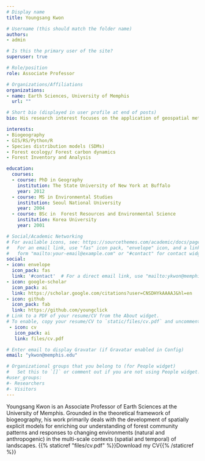 ```yaml
---
# Display name
title: Youngsang Kwon

# Username (this should match the folder name)
authors:
- admin

# Is this the primary user of the site?
superuser: true

# Role/position
role: Associate Professor

# Organizations/Affiliations
organizations:
- name: Earth Sciences, University of Memphis
  url: ""

# Short bio (displayed in user profile at end of posts)
bio: His research interest focuses on the application of geospatial methods to understand fundamental ecological and environmental processes that regulate biodiversity, species distribution, and abundances.

interests:
- Biogeography
- GIS/RS/Python/R 
- Species distribution models (SDMs)
- Forest ecology/ Forest carbon dynamics
- Forest Inventory and Analysis

education:
  courses:
  - course: PhD in Geography
    institution: The State University of New York at Buffalo
    year: 2012
  - course: MS in Environmental Studies
    institution: Seoul National University
    year: 2004
  - course: BSc in  Forest Resources and Environmental Science
    institution: Korea University
    year: 2001

# Social/Academic Networking
# For available icons, see: https://sourcethemes.com/academic/docs/page-builder/#icons
#   For an email link, use "fas" icon pack, "envelope" icon, and a link in the
#   form "mailto:your-email@example.com" or "#contact" for contact widget.
social:
- icon: envelope
  icon_pack: fas
  link: '#contact'  # For a direct email link, use "mailto:ykwon@memphis.edu".
- icon: google-scholar
  icon_pack: ai
  link: https://scholar.google.com/citations?user=CNSDHYkAAAAJ&hl=en
- icon: github
  icon_pack: fab
  link: https://github.com/youngclick
# Link to a PDF of your resume/CV from the About widget.
# To enable, copy your resume/CV to `static/files/cv.pdf` and uncomment the lines below.
 - icon: cv
   icon_pack: ai
   link: files/cv.pdf

# Enter email to display Gravatar (if Gravatar enabled in Config)
email: "ykwon@memphis.edu"

# Organizational groups that you belong to (for People widget)
#   Set this to `[]` or comment out if you are not using People widget.
#user_groups:
#- Researchers
#- Visitors
---
```


Youngsang Kwon is an Associate Professor of Earth Sciences at the University of Memphis. Grounded in the theoretical framework of biogeography, his work primarily deals with the development of spatially explicit models for enriching our understanding of forest community patterns and responses to changing environments (natural and anthropogenic) in the multi-scale contexts (spatial and temporal) of landscapes. {{% staticref "files/cv.pdf" %}}Download my CV{{% /staticref %}}
